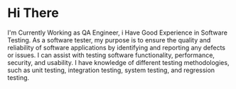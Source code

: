 # Hi There

I'm Currently Working as QA Engineer, i Have Good Experience in Software Testing.
As a software tester, my purpose is to ensure the quality and reliability of software applications by identifying and reporting any defects or issues.
I can assist with testing software functionality, performance, security, and usability. 
I have knowledge of different testing methodologies, such as unit testing, integration testing, system testing, and regression testing. 
